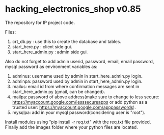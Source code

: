 # hacking_electronics_shop v0.85
The repository for IP project code.

Files:
1. crt_db.py : use this to create the database and tables.
2. start_here.py : client side gui.
3. start_here_admin.py : admin side gui.

Also do not forget to add admin userid, password, email, email password, mysql password as environment variables as:

1. adminus: username used by admin in start_here_admin.py login.
2. adminpa: password used by admin in start_here_admin.py login.
3. mailus: email id from where confirmation messages are sent in start_here_admin.py (gmail, can be changed).
4. mailpa: password of above address(make sure to change to less secure: https://myaccount.google.com/lesssecureapps
           or add python as a trusted user: https://myaccount.google.com/apppasswords).
5. mysqlpa: add in your mysql password(considering user is "root").

Install modules using "pip install -r req.txt" with the req.txt file provided.
Finally add the images folder where your python files are located.
